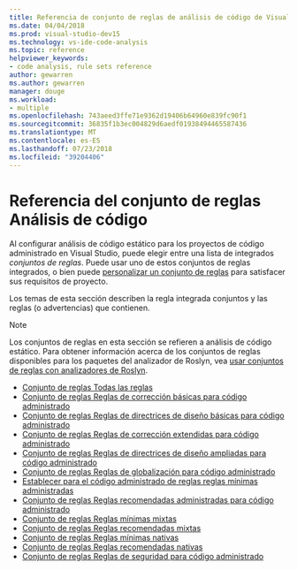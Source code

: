 ```yaml
---
title: Referencia de conjunto de reglas de análisis de código de Visual Studio
ms.date: 04/04/2018
ms.prod: visual-studio-dev15
ms.technology: vs-ide-code-analysis
ms.topic: reference
helpviewer_keywords:
- code analysis, rule sets reference
author: gewarren
ms.author: gewarren
manager: douge
ms.workload:
- multiple
ms.openlocfilehash: 743aeed3ffe71e9362d19406b64960e839fc90f1
ms.sourcegitcommit: 36835f1b3ec004829d6aedf01938494465587436
ms.translationtype: MT
ms.contentlocale: es-ES
ms.lasthandoff: 07/23/2018
ms.locfileid: "39204406"
---
```

# <a name="code-analysis-rule-set-reference"></a>Referencia del conjunto de reglas Análisis de código

Al configurar análisis de código estático para los proyectos de código administrado en Visual Studio, puede elegir entre una lista de integrados *conjuntos de reglas*. Puede usar uno de estos conjuntos de reglas integrados, o bien puede [personalizar un conjunto de reglas](../code-quality/how-to-create-a-custom-rule-set.md) para satisfacer sus requisitos de proyecto.

Los temas de esta sección describen la regla integrada conjuntos y las reglas (o advertencias) que contienen.

> [!NOTE]
> Los conjuntos de reglas en esta sección se refieren a análisis de código estático. Para obtener información acerca de los conjuntos de reglas disponibles para los paquetes del analizador de Roslyn, vea [usar conjuntos de reglas con analizadores de Roslyn](analyzer-rule-sets.md).

- [Conjunto de reglas Todas las reglas](all-rules-rule-set.md)
- [Conjunto de reglas Reglas de corrección básicas para código administrado](basic-correctness-rules-rule-set-for-managed-code.md)
- [Conjunto de reglas Reglas de directrices de diseño básicas para código administrado](basic-design-guideline-rules-rule-set-for-managed-code.md)
- [Conjunto de reglas Reglas de corrección extendidas para código administrado](extended-correctness-rules-rule-set-for-managed-code.md)
- [Conjunto de reglas Reglas de directrices de diseño ampliadas para código administrado](extended-design-guidelines-rules-rule-set-for-managed-code.md)
- [Conjunto de reglas Reglas de globalización para código administrado](globalization-rules-rule-set-for-managed-code.md)
- [Establecer para el código administrado de reglas reglas mínimas administradas](managed-minimum-rules-rule-set-for-managed-code.md)
- [Conjunto de reglas Reglas recomendadas administradas para código administrado](managed-recommended-rules-rule-set-for-managed-code.md)
- [Conjunto de reglas Reglas mínimas mixtas](mixed-minimum-rules-rule-set.md)
- [Conjunto de reglas Reglas recomendadas mixtas](mixed-recommended-rules-rule-set.md)
- [Conjunto de reglas Reglas mínimas nativas](native-minimum-rules-rule-set.md)
- [Conjunto de reglas Reglas recomendadas nativas](native-recommended-rules-rule-set.md)
- [Conjunto de reglas Reglas de seguridad para código administrado](security-rules-rule-set-for-managed-code.md)
